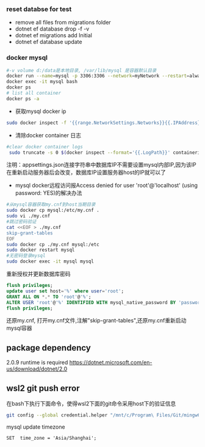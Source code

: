 ### reset databse for test

* remove all files from migrations folder
* dotnet ef database drop -f -v
* dotnet ef migrations add Initial
* dotnet ef database update

### docker mysql

```bash
#-v volume d:/data是本地目录, /var/lib/mysql 是容器默认目录
docker run --name=mysql -p 3306:3306 --network=myNetwork --restart=always -v /home/data/mysql:/var/lib/mysql -e MYSQL_ROOT_PASSWORD=password -d mysql/mysql-server 
docker exec -it mysql bash
docker ps
# list all container
docker ps -a
```

- 获取mysql docker ip

``` bash
sudo docker inspect -f '{{range.NetworkSettings.Networks}}{{.IPAddress}}{{end}}' mysql
```

- 清除docker container 日志

```bash
#clear docker container logs
 sudo truncate -s 0 $(docker inspect --format='{{.LogPath}}' containerid)
```

注明：appsettings.json连接字符串中数据库IP不需要设置mysql内部IP,因为该IP在重新启动服务器后会改变，数据库IP设置服务器host的IP就可以了

- mysql docker远程访问报Access denied for user 'root'@'localhost' (using password: YES)的解决办法

```bash
#从mysql容器获取my.cnf到host当期目录
sudo docker cp mysql:/etc/my.cnf .
sudo vi ./my.cnf
#跳过密码验证
cat <<EOF > ./my.cnf
skip-grant-tables
EOF
sudo docker cp ./my.cnf mysql:/etc
sudo docker restart mysql
#无密码登录mysql
sudo docker exec -it mysql mysql

```

重新授权并更新数据库密码

```sql
flush privileges;
update user set host='%' where user='root';
GRANT ALL ON *.* TO 'root'@'%';
ALTER USER 'root'@'%' IDENTIFIED WITH mysql_native_password BY 'password';
flush privileges;
```

还原my.cnf, 打开my.cnf文件,注解"skip-grant-tables",还原my.cnf重新启动mysql容器

## package dependency
2.0.9 runtime is required
https://dotnet.microsoft.com/en-us/download/dotnet/2.0
## wsl2 git push error
在bash下执行下面命令，使得wsl2下面的git命令采用host下的验证信息
```bash
git config --global credential.helper "/mnt/c/Program\ Files/Git/mingw64/libexec/git-core/git-credential-manager.exe"
```

mysql update timezone

``` mysql
SET  time_zone = 'Asia/Shanghai';

```